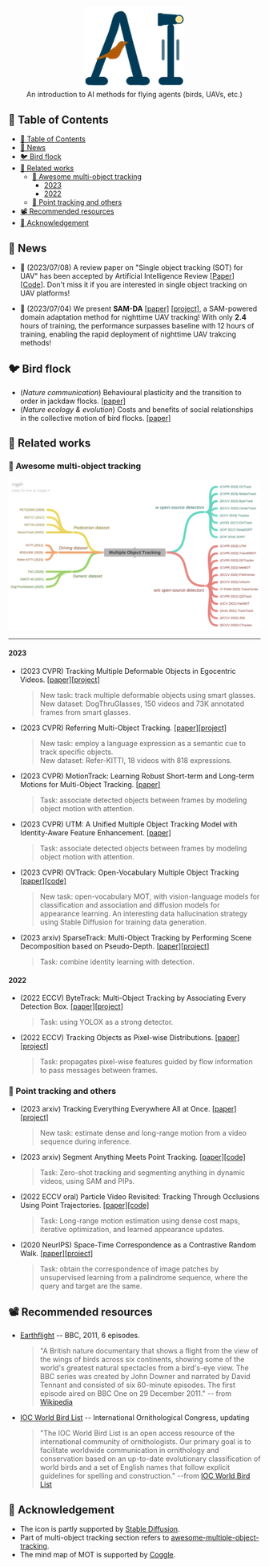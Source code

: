 <div align="center">
<img src="./assets/icon.jpg" width = "200" >
</div>
<div align="center">
An introduction to AI methods for flying agents (birds, UAVs, etc.)
</div>

## 🧺 Table of Contents
- [🧺 Table of Contents](#-table-of-contents)
- [📰 News](#-news)
- [:bird: Bird flock](#bird-bird-flock)
- [📓 Related works](#-related-works)
  - [👬 Awesome multi-object tracking](#-awesome-multi-object-tracking)
    - [2023](#2023)
    - [2022](#2022)
  - [🏃 Point tracking and others](#-point-tracking-and-others)
- [📽️ Recommended resources](#️-recommended-resources)
- [🙏 Acknowledgement](#-acknowledgement)


## 📰 News
* 👀 (2023/07/08) A review paper on "Single object tracking (SOT) for UAV" has been accepted by Artificial Intelligence Review [<a href="https://arxiv.org/pdf/2205.04281.pdf">Paper</a>] [<a href="https://github.com/vision4robotics/SiameseTracking4UAV">Code</a>]. Don't miss it if you are interested in single object tracking on UAV platforms!

* 🚀 (2023/07/04) We present **SAM-DA** [[paper]](https://arxiv.org/abs/2307.01024) [[project]](https://github.com/vision4robotics/SAM-DA), a SAM-powered domain adaptation method for nighttime UAV tracking! With only **2.4** hours of training, the performance surpasses baseline with 12 hours of training, enabling the rapid deployment of nighttime UAV trakcing methods!
  
## :bird: Bird flock
* (*Nature communication*) Behavioural plasticity and the transition to order in jackdaw flocks. [[paper]](https://www.nature.com/articles/s41467-019-13281-4)
* (*Nature ecology & evolution*) Costs and benefits of social relationships in the collective motion of bird flocks. [[paper]](https://www.nature.com/articles/s41559-019-0891-5)

## 📓 Related works
### 👬 Awesome multi-object tracking

<div align="center">
<img src="./assets/mot.jpg" width = "800" >
</div>

***

#### 2023
* (2023 CVPR) Tracking Multiple Deformable Objects in Egocentric Videos. [[paper]](https://openaccess.thecvf.com/content/CVPR2023/html/Huang_Tracking_Multiple_Deformable_Objects_in_Egocentric_Videos_CVPR_2023_paper.html)[[project]](https://mingzhenhuang.com/projects/detracker.html)
    > New task: track multiple deformable objects using smart glasses. \
    > New dataset: DogThruGlasses, 150 videos and 73K annotated frames from smart glasses. 

* (2023 CVPR) Referring Multi-Object Tracking. [[paper]](https://openaccess.thecvf.com/content/CVPR2023/html/Wu_Referring_Multi-Object_Tracking_CVPR_2023_paper.html)[[project]](https://referringmot.github.io)
    > New task: employ a language expression as a semantic cue to track specific objects. \
    > New dataset: Refer-KITTI, 18 videos with 818 expressions. 

* (2023 CVPR) MotionTrack: Learning Robust Short-term and Long-term Motions for Multi-Object Tracking. [[paper]](https://openaccess.thecvf.com/content/CVPR2023/papers/Qin_MotionTrack_Learning_Robust_Short-Term_and_Long-Term_Motions_for_Multi-Object_Tracking_CVPR_2023_paper.pdf)
    > Task: associate detected objects between frames by modeling object motion with attention.  

* (2023 CVPR) UTM: A Unified Multiple Object Tracking Model with Identity-Aware Feature Enhancement. [[paper]](https://openaccess.thecvf.com/content/CVPR2023/papers/You_UTM_A_Unified_Multiple_Object_Tracking_Model_With_Identity-Aware_Feature_CVPR_2023_paper.pdf)
    > Task: associate detected objects between frames by modeling object motion with attention.  

* (2023 CVPR) OVTrack: Open-Vocabulary Multiple Object Tracking [[paper]](https://openaccess.thecvf.com/content/CVPR2023/papers/Li_OVTrack_Open-Vocabulary_Multiple_Object_Tracking_CVPR_2023_paper.pdf)[[code]](https://github.com/SysCV/ovtrack)
    > New task: open-vocabulary MOT, with vision-language models for classification and association and diffusion models for appearance learning. An interesting data hallucination strategy using Stable Diffusion for training data generation.

* (2023 arxiv) SparseTrack: Multi-Object Tracking by Performing Scene Decomposition based on Pseudo-Depth. [[paper]](https://arxiv.org/pdf/2306.05238.pdf)[[project]](https://github.com/hustvl/SparseTrack)
    > Task: combine identity learning with detection.

#### 2022
* (2022 ECCV) ByteTrack: Multi-Object Tracking by Associating Every Detection Box. [[paper]](https://arxiv.org/abs/2110.06864)[[project]](https://github.com/ifzhang/ByteTrack)
    > Task: using YOLOX as a strong detector.
* (2022 ECCV) Tracking Objects as Pixel-wise Distributions. [[paper]](https://arxiv.org/abs/2207.05518)[[project]](https://github.com/dvlab-research/ECCV22-P3AFormer-Tracking-Objects-as-Pixel-wise-Distributions)
    > Task: propagates pixel-wise features guided by flow information to pass messages between frames.

### 🏃 Point tracking and others

* (2023 arxiv) Tracking Everything Everywhere All at Once. [[paper]](https://arxiv.org/abs/2306.05422)[[project]](https://omnimotion.github.io/)
    > New task: estimate dense and long-range motion from a video sequence during inference. 

* (2023 arxiv) Segment Anything Meets Point Tracking. [[paper]](https://arxiv.org/abs/2307.01197)[[code]](https://github.com/SysCV/sam-pt)
    > Task: Zero-shot tracking and segmenting anything in dynamic videos, using SAM and PIPs.

* (2022 ECCV oral) Particle Video Revisited: Tracking Through Occlusions Using Point Trajectories. [[paper]](https://arxiv.org/abs/2204.04153)[[code]](https://github.com/aharley/pips)
    > Task: Long-range motion estimation using dense cost maps, iterative optimization, and learned appearance updates. 

* (2020 NeurIPS) Space-Time Correspondence as a Contrastive Random Walk. [[paper]](https://proceedings.neurips.cc/paper/2020/hash/e2ef524fbf3d9fe611d5a8e90fefdc9c-Abstract.html)[[project]](https://ajabri.github.io/videowalk/)
    > Task: obtain the correspondence of image patches by unsupervised learning from a palindrome sequence, where the query and target are the same. 

## 📽️ Recommended resources
* [Earthflight](https://www.amazon.co.uk/Earth-Flight-Season-1/dp/B00HXENBQG) -- BBC, 2011, 6 episodes.
    > "A British nature documentary that shows a flight from the view of the wings of birds across six continents, showing some of the world's greatest natural spectacles from a bird's-eye view. The BBC series was created by John Downer and narrated by David Tennant and consisted of six 60-minute episodes. The first episode aired on BBC One on 29 December 2011." -- from [Wikipedia](https://en.wikipedia.org/wiki/Earthflight)
* [IOC World Bird List](https://www.worldbirdnames.org/new/) -- International Ornithological Congress, updating
    > "The IOC World Bird List is an open access resource of the international community of ornithologists. Our primary goal is to facilitate worldwide communication in ornithology and conservation based on an up-to-date evolutionary classification of world birds and a set of English names that follow explicit guidelines for spelling and construction." --from [IOC World Bird List](https://www.worldbirdnames.org/new/)
    
## 🙏 Acknowledgement
* The icon is partly supported by [Stable Diffusion](https://stablediffusionweb.com/).
* Part of multi-object tracking section refers to [awesome-multiple-object-tracking](https://github.com/luanshiyinyang/awesome-multiple-object-tracking).
* The mind map of MOT is supported by [Coggle](https://coggle.it/).